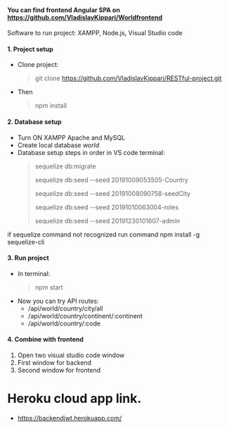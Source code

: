 
#### You can find frontend Angular SPA on  https://github.com/VladislavKippari/Worldfrontend

Software to run project: XAMPP, Node.js, Visual Studio code
#### 1. Project setup
* Clone project:
  > git clone https://github.com/VladislavKippari/RESTful-project.git
* Then
  > npm install
#### 2. Database setup
* Turn ON XAMPP Apache and MySQL
* Create local database *world*
* Database setup steps in order in VS code terminal:
  >sequelize db:migrate
  >
  >sequelize db:seed --seed 20191009053505-Country
  >
  >sequelize db:seed --seed 20191008090758-seedCity  
  >
  >sequelize db:seed --seed 20191010063004-roles
  >
  >sequelize db:seed --seed 20191230101607-admin
  
 if sequelize command not recognized run command npm install -g sequelize-cli
  
   

#### 3. Run project
* In terminal:
  > npm start
* Now you can try API routes:
  - /api/world/country/city/all
  - /api/world/country/continent/:continent
  - /api/world/country/:code  
#### 4. Combine with frontend
1. Open two visual studio code window
2. First window for backend
3. Second window for frontend
# Heroku cloud app link.
- https://backendjwt.herokuapp.com/
